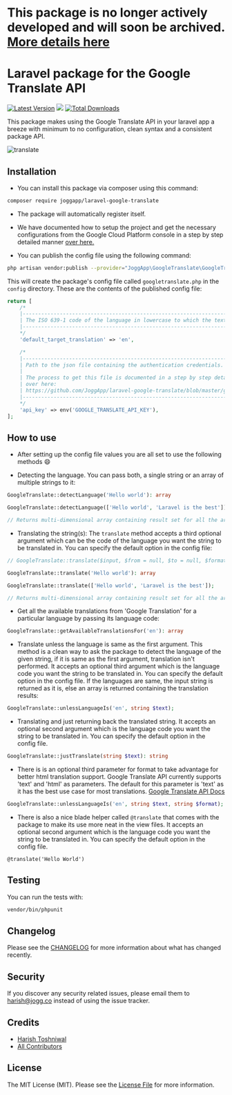 # This package is no longer actively developed and will soon be archived. [More details here](https://github.com/JoggApp/laravel-google-translate/discussions/51)


# Laravel package for the Google Translate API

[![Latest Version](https://img.shields.io/github/release/JoggApp/laravel-google-translate.svg?style=flat-rounded)](https://github.com/JoggApp/laravel-google-translate/releases)
![](https://github.com/JoggApp/laravel-google-translate/workflows/Run%20Tests/badge.svg?branch=master)
[![Total Downloads](https://img.shields.io/packagist/dt/JoggApp/laravel-google-translate.svg?style=flat-rounded&colorB=brightgreen)](https://packagist.org/packages/JoggApp/laravel-google-translate)

This package makes using the Google Translate API in your laravel app a breeze with minimum to no configuration, clean syntax and a consistent package API.

![translate](https://user-images.githubusercontent.com/11228182/47329451-5ede5b00-d692-11e8-9709-bfeadd0a9d91.png)

## Installation

- You can install this package via composer using this command:

```bash
composer require joggapp/laravel-google-translate
```

- The package will automatically register itself.

- We have documented how to setup the project and get the necessary configurations from the Google Cloud Platform console in a step by step detailed manner [over here.](https://github.com/JoggApp/laravel-google-translate/blob/master/google.md)

- You can publish the config file using the following command:

```bash
php artisan vendor:publish --provider="JoggApp\GoogleTranslate\GoogleTranslateServiceProvider"
```

This will create the package's config file called `googletranslate.php` in the `config` directory. These are the contents of the published config file:

```php
return [
    /*
    |----------------------------------------------------------------------------------------------------
    | The ISO 639-1 code of the language in lowercase to which the text will be translated to by default.
    |----------------------------------------------------------------------------------------------------
    */
    'default_target_translation' => 'en',

    /*
    |-------------------------------------------------------------------------------
    | Path to the json file containing the authentication credentials.
    |
    | The process to get this file is documented in a step by step detailed manner
    | over here:
    | https://github.com/JoggApp/laravel-google-translate/blob/master/google.md
    |-------------------------------------------------------------------------------
    */
    'api_key' => env('GOOGLE_TRANSLATE_API_KEY'),
];
```

## How to use

- After setting up the config file values you are all set to use the following methods :smile:

- Detecting the language. You can pass both, a single string or an array of multiple strings to it:

```php
GoogleTranslate::detectLanguage('Hello world'): array

GoogleTranslate::detectLanguage(['Hello world', 'Laravel is the best']);

// Returns multi-dimensional array containing result set for all the array elements.
```

- Translating the string(s): The `translate` method accepts a third optional argument which can be the code of the language you want the string to be translated in. You can specify the default option in the config file:

```php
// GoogleTranslate::translate($input, $from = null, $to = null, $format = 'text'): array

GoogleTranslate::translate('Hello world'): array

GoogleTranslate::translate(['Hello world', 'Laravel is the best']);

// Returns multi-dimensional array containing result set for all the array elements.
```

- Get all the available translations from 'Google Translation' for a particular language by passing its language code:

```php
GoogleTranslate::getAvailableTranslationsFor('en'): array
```

- Translate unless the language is same as the first argument. This method is a clean way to ask the package to detect the language of the given string, if it is same as the first argument, translation isn't performed. It accepts an optional third argument which is the language code you want the string to be translated in. You can specify the default option in the config file. If the languages are same, the input string is returned as it is, else an array is returned containing the translation results:

```php
GoogleTranslate::unlessLanguageIs('en', string $text);
```

- Translating and just returning back the translated string. It accepts an optional second argument which is the language code you want the string to be translated in. You can specify the default option in the config file.

```php
GoogleTranslate::justTranslate(string $text): string
```

- There is is an optional third parameter for format to take advantage for better html translation support. Google Translate API currently supports 'text' and 'html' as parameters. The default for this parameter is 'text' as it has the best use case for most translations. 
[Google Translate API Docs](https://cloud.google.com/translate/docs/reference/rest/v2/translate)

```php
GoogleTranslate::unlessLanguageIs('en', string $text, string $format);
```

- There is also a nice blade helper called `@translate` that comes with the package to make its use more neat in the view files. It accepts an optional second argument which is the language code you want the string to be translated in. You can specify the default option in the config file.

```
@translate('Hello World')
```

## Testing

You can run the tests with:

```bash
vendor/bin/phpunit
```

## Changelog

Please see the [CHANGELOG](CHANGELOG.md) for more information about what has changed recently.

## Security

If you discover any security related issues, please email them to [harish@jogg.co](mailto:harish@jogg.co) instead of using the issue tracker.

## Credits

- [Harish Toshniwal](https://github.com/introwit)
- [All Contributors](../../contributors)

## License

The MIT License (MIT). Please see the [License File](LICENSE.txt) for more information.
